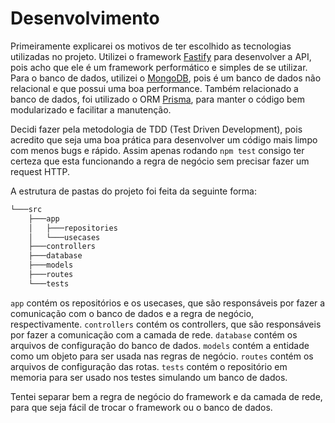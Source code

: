 # Desenvolvimento

Primeiramente explicarei os motivos de ter escolhido as tecnologias utilizadas no projeto.
Utilizei o framework [Fastify](https://www.fastify.dev/) para desenvolver a API, pois acho que ele é um framework performático e simples de se utilizar.
Para o banco de dados, utilizei o [MongoDB](https://www.mongodb.com/), pois é um banco de dados não relacional e que possui uma boa performance.  Também relacionado a banco de dados, foi utilizado o ORM [Prisma](https://www.prisma.io/), para manter o código bem modularizado e facilitar a manutenção.

Decidi fazer pela metodologia de TDD (Test Driven Development), pois acredito que seja uma boa prática para desenvolver um código mais limpo com menos bugs e rápido. Assim apenas rodando `npm test` consigo ter certeza que esta funcionando a regra de negócio sem precisar fazer um request HTTP.

A estrutura de pastas do projeto foi feita da seguinte forma:

```sh
└───src
    ├───app
    │   ├───repositories
    │   └───usecases
    ├───controllers
    ├───database
    ├───models
    ├───routes
    └───tests
```

`app` contém os repositórios e os usecases, que são responsáveis por fazer a comunicação com o banco de dados e a regra de negócio, respectivamente.
`controllers` contém os controllers, que são responsáveis por fazer a comunicação com a camada de rede.
`database` contém os arquivos de configuração do banco de dados.
`models` contém a entidade como um objeto para ser usada nas regras de negócio.
`routes` contém os arquivos de configuração das rotas.
`tests` contém o repositório em memoria para ser usado nos testes simulando um banco de dados.

Tentei separar bem a regra de negócio do framework e da camada de rede, para que seja fácil de trocar o framework ou o banco de dados.

